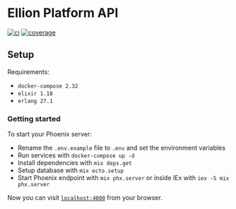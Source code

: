 # Ellion Platform API

[![ci](https://github.com/deolivtiago/ellion-api/actions/workflows/ci.yml/badge.svg)](https://github.com/deolivtiago/ellion-api/actions/workflows/ci.yml)
[![coverage](https://coveralls.io/repos/github/deolivtiago/ellion-api/badge.svg)](https://coveralls.io/github/deolivtiago/ellion-api)

## Setup

Requirements:

- `docker-compose 2.32`
- `elixir 1.18`
- `erlang 27.1`

### Getting started

To start your Phoenix server:

- Rename the `.env.example` file to `.env` and set the environment variables
- Run services with `docker-compose up -d`
- Install dependencies with `mix deps.get`
- Setup database with `mix ecto.setup`
- Start Phoenix endpoint with `mix phx.server` or inside IEx with `iex -S mix phx.server`

Now you can visit [`localhost:4000`](http://localhost:4000) from your browser.

